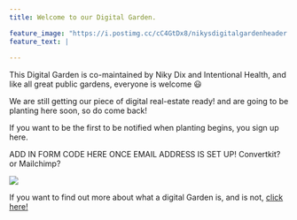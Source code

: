 ```yaml
---
title: Welcome to our Digital Garden. 

feature_image: "https://i.postimg.cc/cC4GtDx8/nikysdigitalgardenheader.png"
feature_text: |
  
---
```

This Digital Garden is co-maintained by Niky Dix and Intentional Health, and like all great public gardens, everyone is welcome 😃 

We are still getting our piece of digital real-estate ready! and are going to be planting here soon, so do come back!  

If you want to be the first to be notified when planting begins, you sign up here.

ADD IN FORM CODE HERE ONCE EMAIL ADDRESS IS SET UP! Convertkit? or Mailchimp?

![](https://i.postimg.cc/3NQVwCkq/Sowing-a-seed-vector.png)

If you want to find out more about what a digital Garden is, and is not, [click here!](https://nikydixcom-7810d.netlify.app/) 